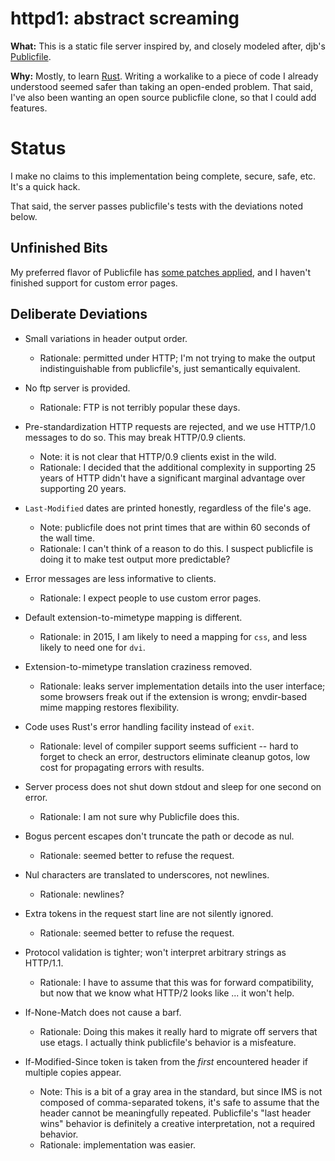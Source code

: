 httpd1: abstract screaming
==========================

**What:** This is a static file server inspired by, and closely modeled after,
djb's [Publicfile].

**Why:** Mostly, to learn [Rust].  Writing a workalike to a piece of code I
already understood seemed safer than taking an open-ended problem.  That said,
I've also been wanting an open source publicfile clone, so that I could add
features.

[Publicfile]: http://publicfile.org/
[Rust]: http://www.rust-lang.org/


Status
======

I make no claims to this implementation being complete, secure, safe, etc.
It's a quick hack.

That said, the server passes publicfile's tests with the deviations noted below.

Unfinished Bits
---------------

My preferred flavor of Publicfile has [some patches applied], and I haven't
finished support for custom error pages.

[some patches applied]: http://cliffle.com/article/2013/01/26/publicfile-patches/index.html

Deliberate Deviations
---------------------

- Small variations in header output order.
  - Rationale: permitted under HTTP; I'm not trying to make the output
    indistinguishable from publicfile's, just semantically equivalent.

- No ftp server is provided.
  - Rationale: FTP is not terribly popular these days.

- Pre-standardization HTTP requests are rejected, and we use HTTP/1.0 messages
  to do so.  This may break HTTP/0.9 clients.
  - Note: it is not clear that HTTP/0.9 clients exist in the wild.
  - Rationale: I decided that the additional complexity in supporting 25 years
    of HTTP didn't have a significant marginal advantage over supporting 20
    years.

- `Last-Modified` dates are printed honestly, regardless of the file's age.
  - Note: publicfile does not print times that are within 60 seconds of the
    wall time.
  - Rationale: I can't think of a reason to do this.  I suspect publicfile is
    doing it to make test output more predictable?

- Error messages are less informative to clients.
  - Rationale: I expect people to use custom error pages.

- Default extension-to-mimetype mapping is different.
  - Rationale: in 2015, I am likely to need a mapping for `css`, and less
    likely to need one for `dvi`.

- Extension-to-mimetype translation craziness removed.
  - Rationale: leaks server implementation details into the user interface;
    some browsers freak out if the extension is wrong; envdir-based mime mapping
    restores flexibility.

- Code uses Rust's error handling facility instead of `exit`.
  - Rationale: level of compiler support seems sufficient -- hard to forget to
    check an error, destructors eliminate cleanup gotos, low cost for
    propagating errors with results.

- Server process does not shut down stdout and sleep for one second on error.
  - Rationale: I am not sure why Publicfile does this.

- Bogus percent escapes don't truncate the path or decode as nul.
  - Rationale: seemed better to refuse the request.

- Nul characters are translated to underscores, not newlines.
  - Rationale: newlines?

- Extra tokens in the request start line are not silently ignored.
  - Rationale: seemed better to refuse the request.

- Protocol validation is tighter; won't interpret arbitrary strings as HTTP/1.1.
  - Rationale: I have to assume that this was for forward compatibility, but now
    that we know what HTTP/2 looks like ... it won't help.

- If-None-Match does not cause a barf.
  - Rationale: Doing this makes it really hard to migrate off servers that use
    etags.  I actually think publicfile's behavior is a misfeature.

- If-Modified-Since token is taken from the *first* encountered header if
  multiple copies appear.
  - Note: This is a bit of a gray area in the standard, but since IMS is not
    composed of comma-separated tokens, it's safe to assume that the header
    cannot be meaningfully repeated.  Publicfile's "last header wins" behavior
    is definitely a creative interpretation, not a required behavior.
  - Rationale: implementation was easier.
